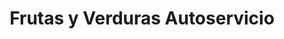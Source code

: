 ---
title: "Frutas y Verduras Autoservicio"
url: /san-sebastian-de-los-reyes/frutas-y-verduras-autoservicio/
shop: Gemüse & Obst
---